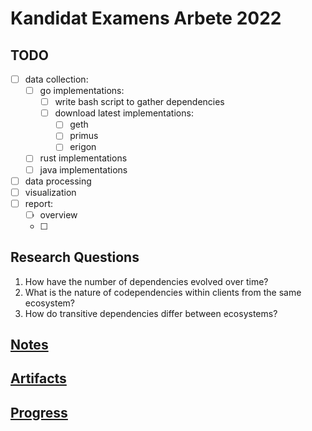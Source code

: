 # Kandidat Examens Arbete 2022

## TODO
- [ ] data collection:
    - [ ] go implementations:
        - [ ] write bash script to gather dependencies
        - [ ] download latest implementations:
            - [ ] geth
            - [ ] primus
            - [ ] erigon
    - [ ] rust implementations
    - [ ] java implementations
- [ ] data processing
- [ ] visualization
- [ ] report:
    - [ ] overview
    - [ ] 

## Research Questions
1. How have the number of dependencies evolved over time?
2. What is the nature of codependencies within clients from the same ecosystem?
3. How do transitive dependencies differ between ecosystems?

## [Notes](notes/index)
## [Artifacts](artifacts/index)
## [Progress](progress/index)


